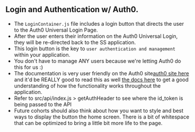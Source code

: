 ## Login and Authentication w/ Auth0.

- The `LoginContainer.js` file includes a login button that directs the user to the Auth0 Universal Login Page.
- After the user enters their information on the Auth0 Universal Login, they will be re-directed back to the SS application.
- This login button is the key to `user authentication and management` within your application.
- You don't have to manage ANY users because we're letting Auth0 do this for us :)
- The documentation is very user friendly on the Auth0 site[auth0 site here](https://auth0.com/) and it'd be REALLY good to read this as well [the docs here](https://github.com/auth0/auth0-react) to get a good understanding of how the functionality works throughout the application.
- Refer to src/api/index.js > getAuthHeader to see where the id_token is being passed to the API
- Future cohorts should also think about how you want to style and best ways to display the button the home screen. There is a bit of whitespace that can be
  optimized to bring a little bit more life to the page.
